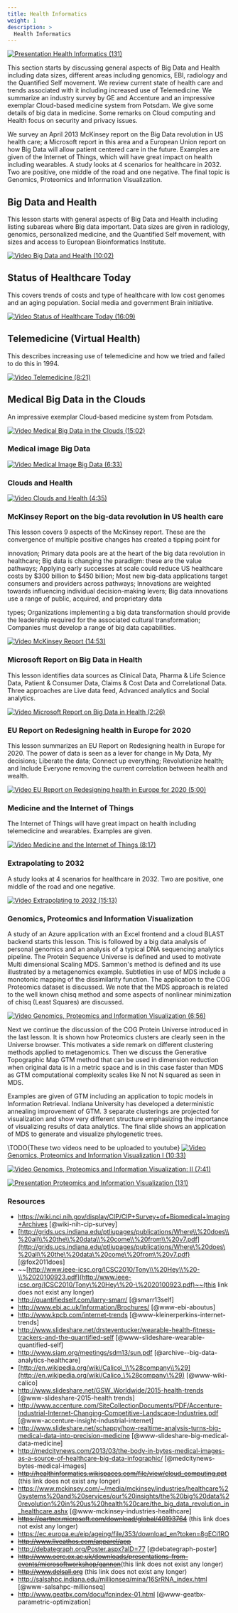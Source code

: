 ```yaml
---
title: Health Informatics
weight: 1
description: >
  Health Informatics
---
```


[![Presentation](images/presentation.png) Health Informatics
(131)](https://drive.google.com/open?id=0B6wqDMIyK2P7UGRJNmlkYkNkQk0)

This section starts by discussing general aspects of Big Data and Health
including data sizes, different areas including genomics, EBI, radiology
and the Quantified Self movement. We review current state of health care
and trends associated with it including increased use of Telemedicine.
We summarize an industry survey by GE and Accenture and an impressive
exemplar Cloud-based medicine system from Potsdam. We give some details
of big data in medicine. Some remarks on Cloud computing and Health
focus on security and privacy issues.

We survey an April 2013 McKinsey report on the Big Data revolution in US
health care; a Microsoft report in this area and a European Union report
on how Big Data will allow patient centered care in the future. Examples
are given of the Internet of Things, which will have great impact on
health including wearables. A study looks at 4 scenarios for healthcare
in 2032. Two are positive, one middle of the road and one negative. The
final topic is Genomics, Proteomics and Information Visualization.

## Big Data and Health

This lesson starts with general aspects of Big Data and Health including
listing subareas where Big data important. Data sizes are given in
radiology, genomics, personalized medicine, and the Quantified Self
movement, with sizes and access to European Bioinformatics Institute.

[![Video](images/video.png) Big Data and Health
(10:02)](https://www.youtube.com/watch?v=ZkM-yZJQ1Cg)

## Status of Healthcare Today

This covers trends of costs and type of healthcare with low cost genomes
and an aging population. Social media and government Brain initiative.

[![Video](images/video.png) Status of Healthcare Today
(16:09)](https://www.youtube.com/watch?v=x9TpdMBqYrk)

## Telemedicine (Virtual Health)

This describes increasing use of telemedicine and how we tried and
failed to do this in 1994.

[![Video](images/video.png) Telemedicine
(8:21)](https://www.youtube.com/watch?v=Pe4CVXQaL_U)

## Medical Big Data in the Clouds

An impressive exemplar Cloud-based medicine system from Potsdam.

[![Video](images/video.png) Medical Big Data in the Clouds
(15:02)](https://www.youtube.com/watch?v=GldSVijkJcM)

### Medical image Big Data

[![Video](images/video.png) Medical Image Big Data
(6:33)](https://www.youtube.com/watch?v=GOcVtwx2R2k)

### Clouds and Health

[![Video](images/video.png) Clouds and Health (4:35)](http://youtu.be/9Whkl_UPS5g)

### McKinsey Report on the big-data revolution in US health care

This lesson covers 9 aspects of the McKinsey report. These are the
convergence of multiple positive changes has created a tipping point for

innovation; Primary data pools are at the heart of the big data
revolution in healthcare; Big data is changing the paradigm: these are
the value pathways; Applying early successes at scale could reduce US
healthcare costs by \$300 billion to \$450 billion; Most new big-data
applications target consumers and providers across pathways; Innovations
are weighted towards influencing individual decision-making levers; Big
data innovations use a range of public, acquired, and proprietary data

types; Organizations implementing a big data transformation should
provide the leadership required for the associated cultural
transformation; Companies must develop a range of big data capabilities.

[![Video](images/video.png) McKinsey Report
(14:53)](https://www.youtube.com/watch?v=fu-TWnIk980)

### Microsoft Report on Big Data in Health

This lesson identifies data sources as Clinical Data, Pharma & Life
Science Data, Patient & Consumer Data, Claims & Cost Data and
Correlational Data. Three approaches are Live data feed, Advanced
analytics and Social analytics.

[![Video](images/video.png) Microsoft Report on Big Data in Health
(2:26)](http://youtu.be/PjffvVgj1PE)

### EU Report on Redesigning health in Europe for 2020

This lesson summarizes an EU Report on Redesigning health in Europe for
2020. The power of data is seen as a lever for change in My Data, My
decisions; Liberate the data; Connect up everything; Revolutionize
health; and Include Everyone removing the current correlation between
health and wealth.

[![Video](images/video.png) EU Report on Redesigning health in Europe for 2020
(5:00)](http://youtu.be/9mbt_ZSs0iw)

### Medicine and the Internet of Things

The Internet of Things will have great impact on health including
telemedicine and wearables. Examples are given.

[![Video](images/video.png) Medicine and the Internet of Things
(8:17)](https://www.youtube.com/watch?v=Jk3EeFzZnuU)

### Extrapolating to 2032

A study looks at 4 scenarios for healthcare in 2032. Two are positive,
one middle of the road and one negative.

[![Video](images/video.png) Extrapolating to 2032
(15:13)](https://www.youtube.com/watch?v=a5G4HACeokg)

### Genomics, Proteomics and Information Visualization

A study of an Azure application with an Excel frontend and a cloud BLAST
backend starts this lesson. This is followed by a big data analysis of
personal genomics and an analysis of a typical DNA sequencing analytics
pipeline. The Protein Sequence Universe is defined and used to motivate
Multi dimensional Scaling MDS. Sammon's method is defined and its use
illustrated by a metagenomics example. Subtleties in use of MDS include
a monotonic mapping of the dissimilarity function. The application to
the COG Proteomics dataset is discussed. We note that the MDS approach
is related to the well known chisq method and some aspects of nonlinear
minimization of chisq (Least Squares) are discussed.

[![Video](images/video.png) Genomics, Proteomics and Information Visualization
(6:56)](https://www.youtube.com/watch?v=zGzBtxq1ZRE)

Next we continue the discussion of the COG Protein Universe introduced
in the last lesson. It is shown how Proteomics clusters are clearly seen
in the Universe browser. This motivates a side remark on different
clustering methods applied to metagenomics. Then we discuss the
Generative Topographic Map GTM method that can be used in dimension
reduction when original data is in a metric space and is in this case
faster than MDS as GTM computational complexity scales like N not N
squared as seen in MDS.

Examples are given of GTM including an application to topic models in
Information Retrieval. Indiana University has developed a deterministic
annealing improvement of GTM. 3 separate clusterings are projected for
visualization and show very different structure emphasizing the
importance of visualizing results of data analytics. The final slide
shows an application of MDS to generate and visualize phylogenetic
trees.

\TODO{These two videos need to be uploaded to youtube}
[![Video](images/video.png) Genomics, Proteomics and Information Visualization I
(10:33)](https://drive.google.com/file/d/0B5plU-u0wqMobXdEQWRHWl95UTA/view?usp=sharing)

[![Video](images/video.png) Genomics, Proteomics and Information Visualization: II
(7:41)](https://drive.google.com/file/d/0B5plU-u0wqModlhmdVUwdGlQNTA/view?usp=sharing)

[![Presentation](images/presentation.png) Proteomics and Information Visualization
(131)](https://drive.google.com/open?id=0B8936_ytjfjmX0lEMWhMX2kwRHc)

### Resources

-   <https://wiki.nci.nih.gov/display/CIP/CIP+Survey+of+Biomedical+Imaging+Archives> [@wiki-nih-cip-survey]
-   [http://grids.ucs.indiana.edu/ptliupages/publications/Where\\%20does\\%20all\\%20the\\%20data\\%20come\\%20from\\%20v7.pdf](http://grids.ucs.indiana.edu/ptliupages/publications/Where\%20does\%20all\%20the\%20data\%20come\%20from\%20v7.pdf) [@fox2011does]
-   ~~[http://www.ieee-icsc.org/ICSC2010/Tony\\%20Hey\\%20-\\%2020100923.pdf](http://www.ieee-icsc.org/ICSC2010/Tony\%20Hey\%20-\%2020100923.pdf)~~(this link does not exist any longer)
-   <http://quantifiedself.com/larry-smarr/> [@smarr13self]
-   <http://www.ebi.ac.uk/Information/Brochures/> [@www-ebi-aboutus]
-   <http://www.kpcb.com/internet-trends> [@www-kleinerperkins-internet-trends]
-   <http://www.slideshare.net/drsteventucker/wearable-health-fitness-trackers-and-the-quantified-self> [@www-slideshare-wearable-quantified-self]
-   <http://www.siam.org/meetings/sdm13/sun.pdf> [@archive--big-data-analytics-healthcare]
-   [http://en.wikipedia.org/wiki/Calico\_\\%28company\\%29](http://en.wikipedia.org/wiki/Calico_\%28company\%29) [@www-wiki-calico]
-   <http://www.slideshare.net/GSW_Worldwide/2015-health-trends> [@www-slideshare-2015-health trends]
-   <http://www.accenture.com/SiteCollectionDocuments/PDF/Accenture-Industrial-Internet-Changing-Competitive-Landscape-Industries.pdf> [@www-accenture-insight-industrial-internet]
-   <http://www.slideshare.net/schappy/how-realtime-analysis-turns-big-medical-data-into-precision-medicine> [@www-slideshare-big-medical-data-medicine]
-   <http://medcitynews.com/2013/03/the-body-in-bytes-medical-images-as-a-source-of-healthcare-big-data-infographic/> [@medcitynews-bytes-medical-images]
-   ~~<http://healthinformatics.wikispaces.com/file/view/cloud_computing.ppt>~~ (this link does not exist any longer)
-   <https://www.mckinsey.com/~/media/mckinsey/industries/healthcare%20systems%20and%20services/our%20insights/the%20big%20data%20revolution%20in%20us%20health%20care/the_big_data_revolution_in_healthcare.ashx> [@www-mckinsey-industries-healthcare]
-   ~~<https://partner.microsoft.com/download/global/40193764>~~ (this link does not exist any longer)
-   <https://ec.europa.eu/eip/ageing/file/353/download_en?token=8gECi1RO>
-   ~~<http://www.liveathos.com/apparel/app>~~
-   <http://debategraph.org/Poster.aspx?aID=77> [@debategraph-poster]
-   ~~<http://www.oerc.ox.ac.uk/downloads/presentations-from-events/microsoftworkshop/gannon>~~(this link does not exist any longer)
-   ~~<http://www.delsall.org>~~ (this link does not exist any longer)
-   <http://salsahpc.indiana.edu/millionseq/mina/16SrRNA_index.html> [@www-salsahpc-millionseq]
-   <http://www.geatbx.com/docu/fcnindex-01.html> [@www-geatbx-parametric-optimization]
